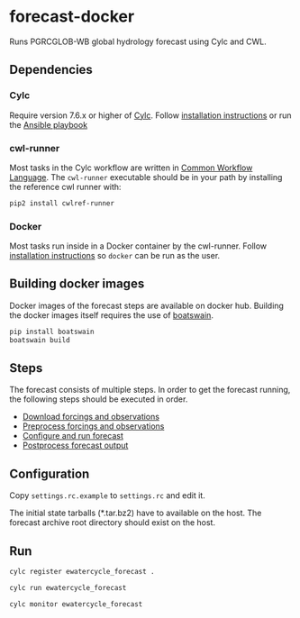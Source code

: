 # forecast-docker

Runs PGRCGLOB-WB global hydrology forecast using Cylc and CWL.

## Dependencies

### Cylc

Require version 7.6.x or higher of [Cylc](https://cylc.github.io).
Follow [installation instructions](https://cylc.github.io/cylc/html/multi/cug-html.html) or run the [Ansible playbook](https://github.com/eWaterCycle/infra/tree/master/eoscpilot)

### cwl-runner

Most tasks in the Cylc workflow are written in [Common Workflow Language](https://www.commonwl.org/).
The `cwl-runner` executable should be in your path by installing the reference cwl runner with:
```bash
pip2 install cwlref-runner
```

### Docker

Most tasks run inside in a Docker container by the cwl-runner. Follow [installation instructions](https://docs.docker.com/install/) so `docker` can be run as the user.

## Building docker images
Docker images of the forecast steps are available on docker hub. Building the docker images itself requires the use of [boatswain](https://github.com/NLeSC/boatswain).
```bash
pip install boatswain
boatswain build
```

## Steps

The forecast consists of multiple steps. In order to get the forecast running, the following steps should be executed in order.

* [Download forcings and observations](getforcing/README.md)
* [Preprocess forcings and observations](preprocess/README.md)
* [Configure and run forecast](forecast/README.md)
* [Postprocess forecast output](postprocess/README.md)

## Configuration

Copy `settings.rc.example` to `settings.rc` and edit it.

The initial state tarballs (*.tar.bz2) have to available on the host.
The forecast archive root directory should exist on the host.

## Run

```bash
cylc register ewatercycle_forecast .

cylc run ewatercycle_forecast

cylc monitor ewatercycle_forecast
```
